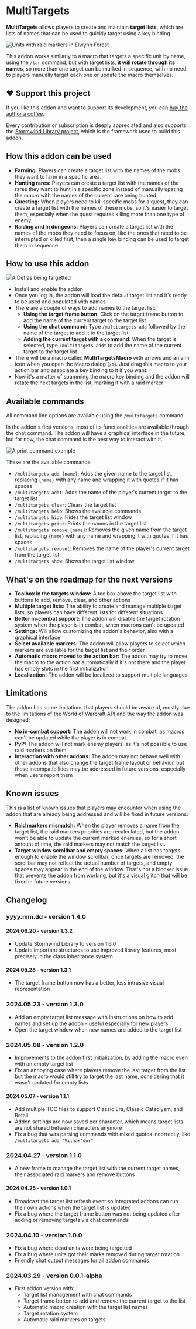 # MultiTargets

**MultiTargets** allows players to create and maintain **target lists**,
which are lists of names that can be used to quickly target using
a key binding.

![Units with raid markers in Elwynn Forest](https://i.imgur.com/JaTimRB.png "Units with raid markers in Elwynn Forest")

This addon works similarly to a macro that targets a specific
unit by name, using the `/tar` command, but with target lists, **it
will rotate through its names**, so more than one target can be
marked in sequence, with no need to players manually target each one
or update the macro themselves.

## ❤️ Support this project

If you like this addon and want to support its development, you can
[buy the author a coffee](https://github.com/sponsors/adrianocastro189).

Every contribution or subscription is deeply appreciated and also supports
the [Stormwind Library project](https://github.com/adrianocastro189/stormwind-library),
which is the framework used to build this addon.

## How this addon can be used

* **Farming:** Players can create a target list with the names of
   the mobs they want to farm in a specific area.
* **Hunting rares:** Players can create a target list with the names
   of the rares they want to hunt in a specific zone instead of
   manually upating the macro with the names of the current rare
   being hunted.
* **Questing:** When players need to kill specific mobs for a quest,
   they can create a target list with the names of these mobs, so
   it's easier to target them, especially when the quest requires
   killing more than one type of enemy.
* **Raiding and in dungeons:** Players can create a target list
   with the names of the mobs they need to focus on, like the ones
   that need to be interrupted or killed first, then a single key
   binding can be used to target them in sequence.

## How to use this addon

![A Defias being targetted](https://i.imgur.com/2IYMZG0.png "A Defias being targetted")

* Install and enable the addon
* Once you log in, the addon will load the default target list and it's
ready to be used and populated with names
* There are a couple of ways to add names to the target list:
   * **Using the target frame button:** Click on the target frame
      button to add the name of the current target to the target list
   * **Using the chat command:** Type `/multitargets add` followed by the
      name of the target to add it to the target list
   * **Adding the current target with a command:** When the target
      is selected, type `/multitargets addt` to add the name of the
      current target to the target list
* There will be a macro called **MultiTargetsMacro** with arrows and an aim
  icon when you open the Macro dialog (`/m`). Just drag this macro to your 
  action bar and associate a key binding to it if you want.
* Now it's a matter of spamming the macro key binding and the addon will 
  rotate the next targets in the list, marking it with a raid marker

## Available commands

All command line options are available using the `/multitargets` command.

In the addon's first versions, most of its functionalities are available
through the chat command. The addon will have a graphical interface in
the future, but for now, the chat command is the best way to interact
with it.

![A print command example](https://i.imgur.com/WWRhFj0.png "A print command example")

These are the available commands:

* `/multitargets add {name}`: Adds the given name to the target list, 
replacing `{name}` with any name and wrapping it with quotes if it has 
spaces
* `/multitargets addt`: Adds the name of the player's current target to
the target list
* `/multitargets clear`: Clears the target list
* `/multitargets help`: Shows the available commands
* `/multitargets hide`: Hides the target list window
* `/multitargets print`: Prints the names in the target list
* `/multitargets remove {name}`: Removes the given name from the target
list, replacing `{name}` with any name and wrapping it with
quotes if it has spaces
* `/multitargets removet`: Removes the name of the player's current target
from the target list
* `/multitargets show`: Shows the target list window

## What's on the roadmap for the next versions

* **Toolbox in the targets window:** A toolbox above the target list
with buttons to add, remove, clear, and other actions
* **Multiple target lists:** The ability to create and manage multiple
target lists, so players can have different lists for different
situations
* **Better in-combat support:** The addon will disable the target rotation
system when the player is in combat, when macrons can't be updated
* **Settings:** Will allow customizing the addon's behavior, also with
a graphical interface
* **Select available markers:** The addon will allow players to select
which markers are available for the target list and their order
* **Automatic macro moved to the action bar:** The addon may try to move
the macro to the action bar automatically if it's not there and the player
has empty slots in the first initialization
* **Localization:** The addon will be localized to support multiple
languages

## Limitations

The addon has some limitations that players should be aware of, mostly
due to the limitations of the World of Warcraft API and the way the addon
was designed:

* **No in-combat support:** The addon will not work in combat, as macros
can't be updated while the player is in combat
* **PvP:** The addon will not mark enemy players, as it's not possible to
use raid markers on them
* **Interaction with other addons:** The addon may not behave well with
other addons that also change the target frame layout or behavior, but
these incompatibilities may be addressed in future versions, especially
when users report them

## Known issues

This is a list of known issues that players may encounter when using the
addon that are already being addressed and will be fixed in future versions:

* **Raid markers mismatch:** When the player removes a name from the target 
list, the raid markers priorities are recalculated, but the addon won't be 
able to update the current marked enemies, so for a short amount of time, 
the raid markers may not match the target list.
* **Target window scrollbar and empty spaces:** When a list has targets 
enough to enable the window scrollbar, once targets are removed, the 
scrollbar may not reflect the actual number of targets, and empty spaces may 
appear in the end of the window. That's not a blocker issue that prevents the 
addon from working, but it's a visual glitch that will be fixed in future 
versions.

## Changelog

### yyyy.mm.dd - version 1.4.0

#### 2024.06.20 - version 1.3.2

* Update Stormwind Library to version 1.6.0
* Update important structures to use improved library features, most precisely
  in the class inheritance system

#### 2024.05.28 - version 1.3.1

* The target frame button now has a better, less intrusive visual representation

### 2024.05.23 - version 1.3.0

* Add an empty target list message with instructions on how to add names and
set up the addon - useful especially for new players
* Open the target window when new names are added to the target list

### 2024.05.08 - version 1.2.0

* Improvements to the addon first initialization, by adding the macro even 
with an empty target list
* Fix an annoying case where players remove the last target from the list but
the macro would still try to target the last name, considering that it wasn't
updated for empty lists

#### 2024.05.07 - version 1.1.1

* Add multiple TOC files to support Classic Era, Classic Cataclysm, and
Retail
* Addon settings are now saved per character, which means target lists are not
shared between characters anymore
* Fix a bug that was parsing commands with mixed quotes incorrectly, like `/multitargets add "Vilnak'dor"`

### 2024.04.27 - version 1.1.0

* A new frame to manage the target list with the current target names, their
associated raid markers and remove buttons

#### 2024.04.25 - version 1.0.1

* Broadcast the target list refresh event so integrated addons can run their
own actions when the target list is updated
* Fix a bug where the target frame button was not being updated after adding
or removing targets via chat commands

### 2024.04.10 - version 1.0.0

* Fix a bug where dead units were being targetted
* Fix a bug where units got their marks removed during target rotation
* Friendly chat output messages for all addon commands

### 2024.03.29 - version 0.0.1-alpha

* First addon version with:
   * Target list management with chat commands
   * Target frame button to add and remove the current target to the list
   * Automatic macro creation with the target list names
   * Target rotation system
   * Automatic raid markers on targets